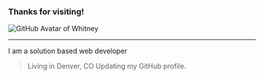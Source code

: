 ### Thanks for visiting!  

![GitHub Avatar of Whitney](/desktop/Whit_Avatar.png)

---

I am a solution based web developer

> Living in Denver, CO
> Updating my GitHub profile.


